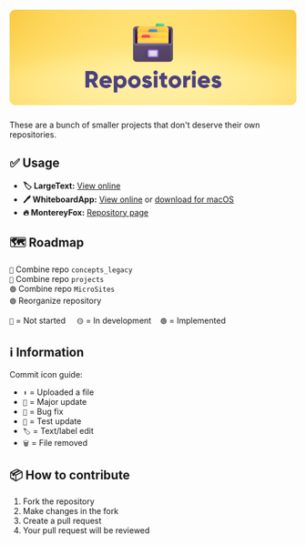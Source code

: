 <h1 align="center">
  <img style="border-radius:10px" src="banner.png">
</h1>

These are a bunch of smaller projects that don't deserve their own repositories.

## ✅ Usage
- **🏷️ LargeText:** [View online](https://itsfoxdev.github.io/repos/site/LargeText/)<br>
- **🖊️ WhiteboardApp:** [View online](https://itsfoxdev.github.io/repos/site/WhiteboardApp/) or [download for macOS](https://github.com/ItsFoxDev/repos/raw/main/site/WhiteboardApp/appfiles/Whiteboard.zip)<br>
- **🔥 MontereyFox:** [Repository page](https://github.com/ItsFoxDev/repos/tree/main/misc/MontereyFox)

## 🗺️ Roadmap
`🔴` Combine repo `concepts_legacy`<br>
`🔴` Combine repo `projects`<br>
`🟢` Combine repo `MicroSites`<br>
`🟢` Reorganize repository<br>

`🔴` = Not started‎‎ ‎ ‎ ‎ ‎ `🟡` = In development‎ ‎ ‎ ‎ ‎ `🟢` = Implemented


## ℹ️ Information
Commit icon guide:
- `⬆️` = Uploaded a file
- `🎉` = Major update
- `🐛` = Bug fix
- `🚧` = Test update
- `🏷️` = Text/label edit
- `🗑️` = File removed

## 📦 How to contribute
1. Fork the repository
2. Make changes in the fork
3. Create a pull request
4. Your pull request will be reviewed
